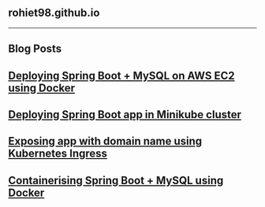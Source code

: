 ## rohiet98.github.io

---

## Blog Posts


## [Deploying Spring Boot + MySQL on AWS EC2 using Docker](SprintBootAWS.md)

## [Deploying Spring Boot app in Minikube cluster](SprintBootMinikube.md)

## [Exposing app with domain name using Kubernetes Ingress](KubernetesIngress.md)

## [Containerising Spring Boot + MySQL using Docker](SprintBootMySQLDocker.md)
